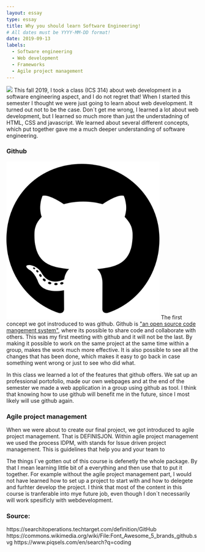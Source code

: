 ```yaml
---
layout: essay
type: essay
title: Why you should learn Software Engineering!
# All dates must be YYYY-MM-DD format!
date: 2019-09-13
labels:
  - Software engineering
  - Web development 
  - Frameworks 
  - Agile project management
---
```

<img class="ui medium left floated rounded image" src="../images/code.png" style="width:400px;">
This fall 2019, I took a class (ICS 314) about web development in a software engineering aspect, and I do not regret that! When I started this semester I thought we were just going to learn about web development. It turned out not to be the case. Don´t get me wrong, I learned a lot about web development, but I learned so much more than just the understadning of HTML, CSS and javascript. We learned about several different concepts, which put together gave me a much deeper understanding of software engineering. 


<h3>Github</h3>
<img class="ui medium left floated rounded image" src="../images/github.png" style="width:400px;">
The first concept we got instroduced to was github. Github is <a href="https://searchitoperations.techtarget.com/definition/GitHub">"an open source code mangement system"</a>, where its possible to share code and collaborate with others. This was my first meeting with github and it will not be the last. By making it possible to work on the same project at the same time within a group, makes the work much more effective. It is also possible to see all the changes that has been done, which makes it easy to go back in case something went wrong or just to see who did what.

In this class we learned a lot of the features that github offers. We sat up an professional portofolio, made our own webpages and at the end of the semester we made a web application in a group using github as tool. I think that knowing how to use github will benefit me in the future, since I most likely will use github again. 

	
<h3>Agile project management</h3>
When we were about to create our final project, we got introduced to agile project management. That is DEFINISJON. Within agile project management we used the process IDPM, with stands for Issue driven project management. This is guidelines that help you and your team to 


The things I´ve gotten out of this course is defenetly the whole package. By that I mean learning little bit of a everything and then use that to put it together. For example without the agile project management part, I would not have learned how to set up a project to start with and how to delegete and furhter develop the project. I think that most of the content in this course is tranferable into mye future job, even though I don´t necessarily will work spesificly with webdevelopment. 



<h3>Source: </h3>
https://searchitoperations.techtarget.com/definition/GitHub
https://commons.wikimedia.org/wiki/File:Font_Awesome_5_brands_github.svg
https://www.piqsels.com/en/search?q=coding

